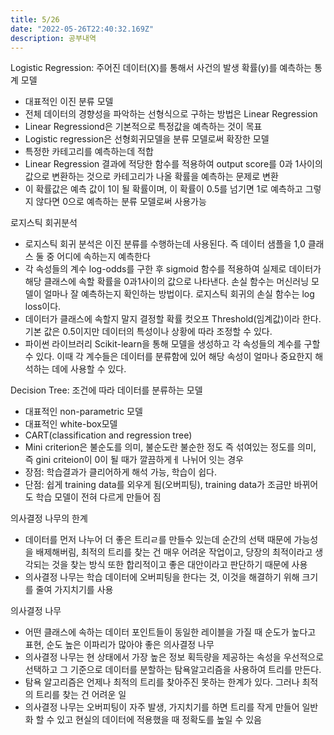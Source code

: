 ```yaml
---
title: 5/26
date: "2022-05-26T22:40:32.169Z"
description: 공부내역
---
```


Logistic Regression: 주어진 데이터(X)를 통해서 사건의 발생 확률(y)를 예측하는 통계 모델

- 대표적인 이진 분류 모델
- 전체 데이터의 경향성을 파악하는 선형식으로 구하는 방법은 Linear Regression
- Linear Regressiond은 기본적으로 특정값을 예측하는 것이 목표
- Logistic regression은 선형회귀모델을 분류 모델로써 확장한 모델
- 특정한 카테고리를 예측하는데 적합
- Linear Regression 결과에 적당한 함수를 적용하여 output score를 0과 1사이의 값으로 변환하는 것으로 카테고리가 나올 확률을 예측하는 문제로 변환
- 이 확률값은 예측 값이 1이 될 확률이며, 이 확률이 0.5를 넘기면 1로 예측하고 그렇지 않다면 0으로 예측하는 분류 모델로써 사용가능

로지스틱 회귀분석

- 로지스틱 회귀 분석은 이진 분류를 수행하는데 사용된다. 즉 데이터 샘플을 1,0 클래스 둘 중 어디에 속하는지 예측한다
- 각 속성들의 계수 log-odds를 구한 후 sigmoid 함수를 적용하여 실제로 데이터가 해당 클래스에 속할 확률을 0과1사이의 값으로 나타낸다. 손실 함수는 머신러닝 모델이 얼마나 잘 예측하는지 확인하는 방법이다. 로지스틱 회귀의 손실 함수는 log loss이다.
- 데이터가 클래스에 속할지 말지 결정할 확률 컷오프 Threshold(임계값)이라 한다. 기본 값은 0.5이지만 데이터의 특성이나 상황에 따라 조정할 수 있다.
- 파이썬 라이브러리 Scikit-learn을 통해 모델을 생성하고 각 속성들의 계수를 구할 수 있다. 이때 각 계수들은 데이터를 분류함에 있어 해당 속성이 얼마나 중요한지 해석하는 데에 사용할 수 있다.

Decision Tree: 조건에 따라 데이터를 분류하는 모델

- 대표적인 non-parametric 모델
- 대표적인 white-box모델
- CART(classification and regression tree)
- Mini criterion은 불순도를 의미, 불순도란 불순한 정도 즉 섞여있는 정도를 의미, 즉 gini criteion이 0이 될 때가 깔끔하게ㅔ 나뉘어 잇는 경우
- 장점: 학습결과가 클리어하게 해석 가능, 학습이 쉽다.
- 단점: 쉽게 training data를 외우게 됨(오버피팅), training data가 조금만 바뀌어도 학습 모델이 전혀 다르게 만들어 짐

의사결정 나무의 한계

- 데이터를 먼저 나누어 더 좋은 트리ㄹ를 만들수 있는데 순간의 선택 때문에 가능성을 배제해버림, 최적의 트리를 찾는 건 매우 어려운 작업이고, 당장의 최적이라고 생각되는 것을 찾는 방식 또한 합리적이고 좋은 대안이라고 판단하기 때문에 사용
- 의사결정 나무는 학습 데이터에 오버피팅을 한다는 것, 이것을 해결하기 위해 크기를 줄여 가지치기를 사용

의사결정 나무

- 어떤 클래스에 속하는 데이터 포인트들이 동일한 레이블을 가질 때 순도가 높다고 표현, 순도 높은 이파리가 많아야 좋은 의사결정 나무
- 의사결정 나무는 현 상태에서 가장 높은 정보 획득량을 제공하는 속성을 우선적으로 선택하고 그 기준으로 데이터를 분할하는 탐욕알고리즘을 사용하여 트리를 만든다.
- 탐욕 알고리즘은 언제나 최적의 트리를 찾아주진 못하는 한계가 있다. 그러나 최적의 트리를 찾는 건 어려운 일
- 의사결정 나무는 오버피팅이 자주 발생, 가지치기를 하면 트리를 작게 만들어 일반화 할 수 있고 현실의 데이터에 적용했을 때 정확도를 높일 수 있음
